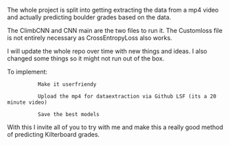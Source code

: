 The whole project is split into getting extracting the data from a mp4 video and actually predicting boulder grades based on the data.


The ClimbCNN and CNN main are the two files to run it. The Customloss file is not entirely necessary as CrossEntropyLoss also works.


I will update the whole repo over time with new things and ideas. I also changed some things so it might not run out of the box.


To implement: 
              
              Make it userfriendy

              Upload the mp4 for dataextraction via Github LSF (its a 20 minute video)
              
              Save the best models
              


With this I invite all of you to try with me and make this a really good method of predicting Kilterboard grades.
